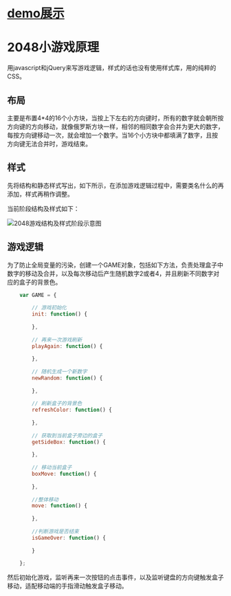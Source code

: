# [demo展示](http://shirley5li.me/2018-contest/index.html) #

# 2048小游戏原理 #
用javascript和jQuery来写游戏逻辑，样式的话也没有使用样式库，用的纯粹的CSS。
## 布局 ##
主要是布置4*4的16个小方块，当按上下左右的方向键时，所有的数字就会朝所按方向键的方向移动，就像俄罗斯方块一样，相邻的相同数字会合并为更大的数字，每按方向键移动一次，就会增加一个数字。当16个小方块中都填满了数字，且按方向键无法合并时，游戏结束。

## 样式 ##
先将结构和静态样式写出，如下所示，在添加游戏逻辑过程中，需要类名什么的再添加，样式再稍作调整。

当前阶段结构及样式如下：

![2048游戏结构及样式阶段示意图](http://ou3oh86t1.bkt.clouddn.com/github/360%E5%89%8D%E7%AB%AF%E6%98%9F%E6%8A%80%E6%9C%AF%E6%B5%8B%E8%AF%84/2048%E6%B8%B8%E6%88%8F/2048%E6%B8%B8%E6%88%8F%E7%BB%93%E6%9E%84%E5%8F%8A%E6%A0%B7%E5%BC%8F%E9%98%B6%E6%AE%B5%E7%A4%BA%E6%84%8F%E5%9B%BE.png)

## 游戏逻辑 ##
为了防止全局变量的污染，创建一个GAME对象，包括如下方法，负责处理盒子中数字的移动及合并，以及每次移动后产生随机数字2或者4，并且刷新不同数字对应的盒子的背景色。

``` js
	var GAME = {
	
		// 游戏初始化
		init: function() {
		
		},
		
		// 再来一次游戏刷新
		playAgain: function() {
		
		},
		
		// 随机生成一个新数字
		newRandom: function() {
		
		},
		
		// 刷新盒子的背景色
		refreshColor: function() {
		
		},
		
		// 获取到当前盒子旁边的盒子
		getSideBox: function() {
		
		},
		
		// 移动当前盒子
		boxMove: function() {
		
		},
		
		//整体移动
		move: function() {
		
		},
		
		//判断游戏是否结束
		isGameOver: function() {
		
		}
		
	};
```

然后初始化游戏，监听再来一次按钮的点击事件，以及监听键盘的方向键触发盒子移动，适配移动端的手指滑动触发盒子移动。